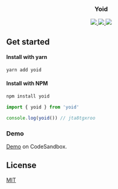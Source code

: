 <h3 align="center">
  Yoid
</h3>

<p align="center">
  <a href="https://www.npmjs.com/package/yoid" target="_blank">
    <img src="https://img.shields.io/npm/v/yoid?color=cc3534" />
  </a>
  <a href="https://www.npmjs.com/package/yoid" target="_blank">
  <img src="https://img.shields.io/npm/dm/yoid?color=%2344cc10" />
  </a>
  <a href="https://bundlephobia.com/result?p=yoid@1.0.0" target="_blank">
  <img src="https://img.shields.io/bundlephobia/minzip/yoid/1.0.0?color=%23165be4">
  </a>
</p>

## Get started

#### Install with yarn

```sh
yarn add yoid
```

#### Install with NPM

```sh
npm install yoid
```

```jsx
import { yoid } from 'yoid'

console.log(yoid()) // jta8tgxroo
```

### Demo

[Demo](https://codesandbox.io/s/intelligent-ramanujan-rxo6v?file=/src/styles.css) on CodeSandbox.

## License

[MIT](https://github.com/moharnadreza/yoid/blob/main/LICENSE)
